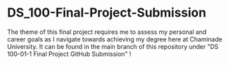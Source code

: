 # DS_100-Final-Project-Submission
The theme of this final project requires me to assess my personal and career goals as I navigate towards achieving my degree here at Chaminade University. It can be found in the main branch of this repository under "DS 100-01-1 Final Project GitHub Submission" !
